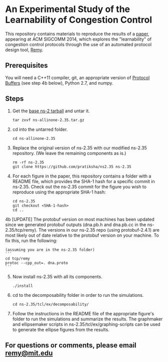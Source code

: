 An Experimental Study of the Learnability of Congestion Control
======================

This repository contains materials to reproduce the results of a 
[paper](http://web.mit.edu/keithw/www/Learnability-SIGCOMM2014.pdf), 
appearing at ACM SIGCOMM 2014,
which explores the "learnability" of congestion control protocols
through the use of an automated protocol design tool, 
[Remy](http://web.mit.edu/remy/).

## Prerequisites ##

You will need a C++11 compiler, git, an appropriate version of [Protocol Buffers](https://github.com/google/protobuf) (see step 4b below), Python 2.7, and numpy.

## Steps ##

1. Get the [base ns-2 tarball](http://web.mit.edu/anirudh/www/ns-allinone-2.35.tar.gz) and untar it.

    ```
    tar zxvf ns-allinone-2.35.tar.gz 
    ```

2.  cd into the untarred folder.

    ```
    cd ns-allinone-2.35 
    ```
3.  Replace the original version of ns-2.35 with our modified ns-2.35 repository. (We leave the remaining components as is.)

    ```
    rm -rf ns-2.35 
    git clone https://github.com/pratiksha/ns2.35 ns-2.35
    ```

4.  For each figure in the paper, this repository contains a folder with a README file, which provides the SHA-1 hash for a specific commit in ns-2.35. Check out the ns-2.35 commit for the figure you wish to reproduce using the appropriate SHA-1 hash:

    ```
    cd ns-2.35
    git checkout <SHA-1-hash>
    cd ..
    ```
4b [UPDATE] The protobuf version on most machines has been updated since we generated protobuf outputs (dna.pb.h and dna.pb.cc in the ns-2.35/tcp/remy). The versions in our ns-2.35 repo (using protobuf-2.4.1) are most likely out of date relative to the protobuf version on your machine. To fix this, run the following:

    (assuming you are in the ns-2.35 folder)
    ```
    cd tcp/remy
    protoc --cpp_out=. dna.proto
    ```
    
5.  Now install ns-2.35 with all its components.

    ```
    ./install 
    ```

6.  cd to the decomposability folder in order to run the simulations.

    ```
    cd ns-2.35/tcl/ex/decomposability/
    ```

7. Follow the instructions in the README file of the appropriate figure's folder
   to run the simulations and summarize the results. The graphmaker and ellipsemaker scripts in
   ns-2.35/tcl/ex/graphing-scripts can be used to generate the ellipse figures
   from the results.

## For questions or comments, please email remy@mit.edu ##
